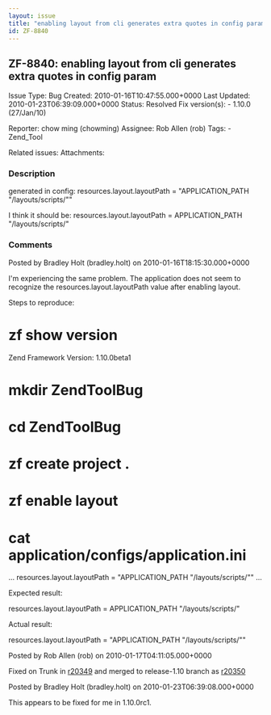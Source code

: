 ```yaml
---
layout: issue
title: "enabling layout from cli generates extra quotes in config param"
id: ZF-8840
---
```


ZF-8840: enabling layout from cli generates extra quotes in config param
------------------------------------------------------------------------

 Issue Type: Bug Created: 2010-01-16T10:47:55.000+0000 Last Updated: 2010-01-23T06:39:09.000+0000 Status: Resolved Fix version(s): - 1.10.0 (27/Jan/10)
 
 Reporter:  chow ming (chowming)  Assignee:  Rob Allen (rob)  Tags: - Zend\_Tool
 
 Related issues: 
 Attachments: 
### Description

generated in config: resources.layout.layoutPath = "APPLICATION\_PATH "/layouts/scripts/""

I think it should be: resources.layout.layoutPath = APPLICATION\_PATH "/layouts/scripts/"

 

 

### Comments

Posted by Bradley Holt (bradley.holt) on 2010-01-16T18:15:30.000+0000

I'm experiencing the same problem. The application does not seem to recognize the resources.layout.layoutPath value after enabling layout.

Steps to reproduce:

zf show version
===============

Zend Framework Version: 1.10.0beta1

mkdir ZendToolBug
=================

cd ZendToolBug
==============

zf create project .
===================

zf enable layout
================

cat application/configs/application.ini
=======================================

... resources.layout.layoutPath = "APPLICATION\_PATH "/layouts/scripts/"" ...

Expected result:

resources.layout.layoutPath = APPLICATION\_PATH "/layouts/scripts/"

Actual result:

resources.layout.layoutPath = "APPLICATION\_PATH "/layouts/scripts/""

 

 

Posted by Rob Allen (rob) on 2010-01-17T04:11:05.000+0000

Fixed on Trunk in [r20349](http://framework.zend.com/code/changelog/Zend_Framework?cs=20349) and merged to release-1.10 branch as [r20350](http://framework.zend.com/code/changelog/Zend_Framework?cs=20350)

 

 

Posted by Bradley Holt (bradley.holt) on 2010-01-23T06:39:08.000+0000

This appears to be fixed for me in 1.10.0rc1.

 

 